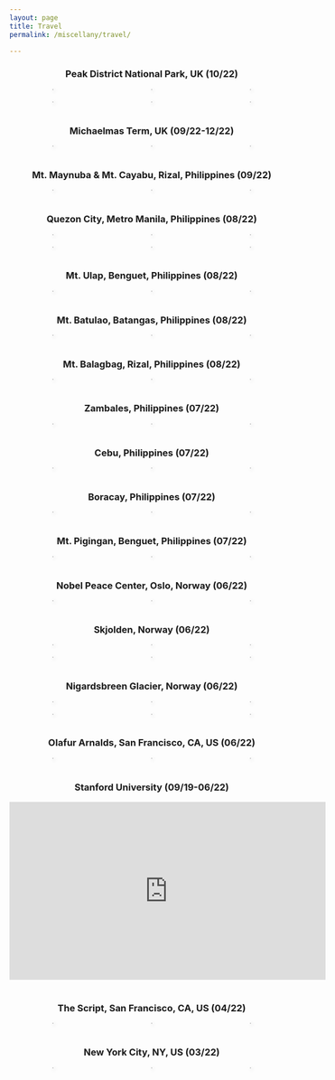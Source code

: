 ```yaml
---
layout: page
title: Travel
permalink: /miscellany/travel/

---
```


<style>
.grid { 
  display: grid;
  grid-template-columns: 1fr 1fr 1fr;
  grid-gap: 20px;
  align-items: stretch;
  justify-items: center;
  }
.grid img {
  border: 1px solid #ccc;
  box-shadow: 2px 2px 6px 0px  rgba(0,0,0,0.3);
  max-width: 100%;

.grid1 { 
  display: grid;
  grid-template-columns: 1fr;
  align-items: stretch;
  justify-items: center;
  }
.grid1 img {
  border: 1px solid #ccc;
  box-shadow: 2px 2px 6px 0px  rgba(0,0,0,0.3);
  max-width: 100%;
}
</style>

<center><h3>Peak District National Park, UK (10/22)</h3></center>
<main class="grid">
  <img src="/miscellany/travel/peakdistrict1.jpg" alt="">
  <img src="/miscellany/travel/peakdistrict2.jpg" alt="">
  <img src="/miscellany/travel/peakdistrict3.jpg" alt="">
  <img src="/miscellany/travel/peakdistrict7.jpg" alt="">
  <img src="/miscellany/travel/peakdistrict5.jpg" alt=""> 
  <img src="/miscellany/travel/peakdistrict8.jpg" alt="">
</main><br>
 
<center><h3>Michaelmas Term, UK (09/22-12/22)</h3></center>
<main class="grid">
  <img src="/miscellany/travel/michaelmas2022_1.jpg" alt="">
  <img src="/miscellany/travel/michaelmas2022_2.jpg" alt="">
  <img src="/miscellany/travel/michaelmas2022_3.jpg" alt="">
</main><br>

<center><h3>Mt. Maynuba & Mt. Cayabu, Rizal, Philippines (09/22)</h3></center>
<main class="grid">
  <img src="/miscellany/travel/maynubacayabu_1.jpg" alt="">
  <img src="/miscellany/travel/maynubacayabu_2.jpg" alt="">
  <img src="/miscellany/travel/maynubacayabu_3.jpg" alt="">
</main><br>

<center><h3>Quezon City, Metro Manila, Philippines (08/22)</h3></center>
<main class="grid">
  <img src="/miscellany/travel/qc1.jpg" alt="">
  <img src="/miscellany/travel/qc2.jpg" alt="">
  <img src="/miscellany/travel/qc3.jpg" alt="">
    <img src="/miscellany/travel/qc4.jpg" alt="">
  <img src="/miscellany/travel/qc5.jpg" alt="">
  <img src="/miscellany/travel/qc6.jpg" alt="">
</main><br>

<center><h3>Mt. Ulap, Benguet, Philippines (08/22)</h3></center>
<main class="grid">
  <img src="/miscellany/travel/ulap1.jpg" alt="">
  <img src="/miscellany/travel/ulap2.jpg" alt="">
  <img src="/miscellany/travel/ulap3.jpg" alt="">
</main><br>

<center><h3>Mt. Batulao, Batangas, Philippines (08/22)</h3></center>
<main class="grid">
  <img src="/miscellany/travel/batulao1.jpg" alt="">
  <img src="/miscellany/travel/batulao2.jpg" alt="">
  <img src="/miscellany/travel/batulao3.jpg" alt="">
</main><br>

<center><h3>Mt. Balagbag, Rizal, Philippines (08/22)</h3></center>
<main class="grid">
  <img src="/miscellany/travel/balagbag1.jpg" alt="">
  <img src="/miscellany/travel/balagbag2.jpg" alt="">
  <img src="/miscellany/travel/balagbag3.jpg" alt="">
</main><br>

<center><h3>Zambales, Philippines (07/22)</h3></center>
<main class="grid">
  <img src="/miscellany/travel/zambales1.jpg" alt="">
  <img src="/miscellany/travel/zambales2.jpg" alt="">
  <img src="/miscellany/travel/zambales3.jpg" alt="">
</main><br>

<center><h3>Cebu, Philippines (07/22)</h3></center>
<main class="grid">
  <img src="/miscellany/travel/cebu1.jpg" alt="">
  <img src="/miscellany/travel/cebu2.jpg" alt="">
  <img src="/miscellany/travel/cebu3.jpg" alt="">
</main><br>

<center><h3>Boracay, Philippines (07/22)</h3></center>
<main class="grid">
  <img src="/miscellany/travel/boracay1.jpg" alt="">
  <img src="/miscellany/travel/boracay2.jpg" alt="">
  <img src="/miscellany/travel/boracay3.jpg" alt="">
</main><br>

<center><h3>Mt. Pigingan, Benguet, Philippines (07/22)</h3></center>
<main class="grid">
  <img src="/miscellany/travel/pigingan1.jpg" alt="">
  <img src="/miscellany/travel/pigingan2.jpg" alt="">
  <img src="/miscellany/travel/pigingan3.jpg" alt="">
</main><br>

<center><h3>Nobel Peace Center, Oslo, Norway (06/22)</h3></center>
<main class="grid">
  <img src="/miscellany/travel/npc1.jpg" alt="">
  <img src="/miscellany/travel/npc2.jpg" alt="">
  <img src="/miscellany/travel/npc3.jpg" alt="">
</main><br>

<center><h3>Skjolden, Norway (06/22)</h3></center>
<main class="grid">
  <img src="/miscellany/travel/skjolden1.jpg" alt="">
  <img src="/miscellany/travel/skjolden2.jpg" alt="">
  <img src="/miscellany/travel/skjolden3.jpg" alt="">
  <img src="/miscellany/travel/skjolden4.jpg" alt="">
  <img src="/miscellany/travel/skjolden5.jpg" alt="">
  <img src="/miscellany/travel/skjolden6.jpg" alt="">
</main><br>

<center><h3>Nigardsbreen Glacier, Norway (06/22)</h3></center>
<main class="grid">
  <img src="/miscellany/travel/norway1.jpg" alt="">
  <img src="/miscellany/travel/norway2.jpg" alt="">
  <img src="/miscellany/travel/norway3.jpg" alt="">
  <img src="/miscellany/travel/norway4.jpg" alt="">
  <img src="/miscellany/travel/norway5.jpg" alt="">
  <img src="/miscellany/travel/norway6.jpg" alt="">
</main><br>

<center><h3>Olafur Arnalds, San Francisco, CA, US (06/22)</h3></center>
<main class="grid">
  <img src="/miscellany/travel/oa1.jpg" alt="">
  <img src="/miscellany/travel/oa2.jpg" alt="">
  <img src="/miscellany/travel/oa3.jpg" alt="">
</main><br>

<center><h3>Stanford University (09/19-06/22)</h3></center>
<main class="grid1">
  <iframe style="display: block; margin: auto;" width="560" height="315" src="https://youtu.be/hn8yFyATp5o"" frameborder="0" allowfullscreen></iframe>
</main><br>

<center><h3>The Script, San Francisco, CA, US (04/22)</h3></center>
<main class="grid">
  <img src="/miscellany/travel/ts1.jpg" alt="">
  <img src="/miscellany/travel/ts2.jpg" alt="">
  <img src="/miscellany/travel/ts3.jpg" alt="">
</main><br>

<center><h3>New York City, NY, US (03/22)</h3></center>
<main class="grid">
  <img src="/miscellany/travel/ny1.jpg" alt="">
  <img src="/miscellany/travel/ny2.jpg" alt="">
  <img src="/miscellany/travel/ny3.jpg" alt="">
</main><br>
